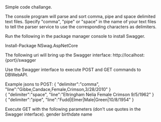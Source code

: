 Simple code challange.

The console program will parse and sort comma, pipe and space delimited text files.
Specify "comma", "pipe" or "space" in the name of your text files to tell the parser service to use the corresponding characters as delimiters.

Run the following in the package manager console to install Swagger.

Install-Package NSwag.AspNetCore

The following uri will bring up the Swagger interface:
http://localhost:{port}/swagger

Use the Swagger interface to execute POST and GET commands to DBWebAPI.

Example jsons to POST:
{ "delimiter":"comma", "line":"Gibbe,Candace,Female,Crimson,3/28/2010" }   
{ "delimiter":"space", "line":"Eltringham Nelia Female Crimson 9/5/1962" }   
{ "delimiter":"pipe", "line":"Fudd|Elmer|Male|Green|10/8/1954" }

Execute GET with the following parameters (don't use quotes in the Swagger interface).
gender
birthdate
name 